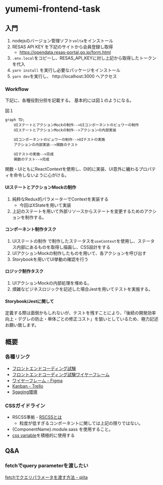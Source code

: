 # yumemi-frontend-task

## 入門

1. nodejsのバージョン管理ソフト`volta`をインストール
2. RESAS API KEY を下記のサイトから会員登録し取得
    - https://opendata.resas-portal.go.jp/form.html
3. `.env.local`をコピーし、RESAS_API_KEYに対し上記から取得したトークンを代入
4. `yarn install` を実行し必要なパッケージをインストール
5. `yarn dev`を実行し、 http://localhost:3000 へアクセス


### Workflow

下記に、各種役割分担を記載する。
基本的には図１のようになる。

図１
```mermaid
graph TD;
    UIステートとアクションMockの制作-->UIコンポーネントのビュワーの制作
    UIステートとアクションMockの制作-->アクションの内部実装

    UIコンポーネントのビュワーの制作-->UIテストの実施
    アクションの内部実装-->関数のテスト

    UIテストの実施-->完成
    関数のテスト-->完成
```

関数・UIともにReactContextを使用し、DI的に実装、UI意外に纏わるプロパティを命令しないように心がける。

#### UIステートとアクションMockの制作

1. 純粋なRedux的パラメーターでContextを実装する
    - 今回はXStateを用いて実装
1. 上記のステートを用いて外部リソースからステートを変更するためのアクションを制作する。

#### コンポーネント制作タスク

1. UIステートの制作 で制作したステータスを`useContext`を使用し、ステータス内部にあるものを取得し描画し、CSS設計をする
1. UIアクションMockの制作したものを用いて、各アクションを呼び出す
1. Storybookを用いてUI挙動の確認を行う

#### ロジック制作タスク

1. UIアクションMockの内部処理を埋める。
1. 煩雑なビジネスロジックを記述した場合Jestを用いてテストを実施する。

#### Storybook/Jestに関して

定義する際は面倒かもしれないが、テストを残すことにより、「後続の開発効率向上・デグレの防止・単体ごとの修正コスト」を狙いとしているため、極力記述お願い致します。


## 概要

### 各種リンク

- [フロントエンドコーディング試験](https://notion.yumemi.co.jp/0e9ef27b55704d7882aab55cc86c999d)
- [フロントエンドコーディング試験ワイヤーフレーム](https://notion.yumemi.co.jp/ab4a837f8e764dffb0fc93c7b1387af7)
- [ワイヤーフレーム - Figma](https://www.figma.com/file/qZWJeXzXWuIrXjKOtlqHib/Untitled?node-id=0%3A1)
- [Kanban - Trello](https://trello.com/w/yumemifrontendtask)
- [Sgaging環境](https://yumemi-frontend-task.vercel.app/)

### CSSガイドライン

- RSCSS準拠 - [RSCSSとは](https://rfs.jp/sb/html-css/html-css-guide/rscss.html)
    - 粒度が低すぎるコンポーネントに関しては上記の限りではない。
- {ComponentName}.module.sass を使用すること。
- [css variable](https://developer.mozilla.org/ja/docs/Web/CSS/Using_CSS_custom_properties)を積極的に使用する


## Q&A

### fetchでquery parameterを渡したい

[fetchでクエリパラメータを渡す方法 - qiita](https://qiita.com/nikiperusuu/items/2a653f2381bd5ae35c10)
